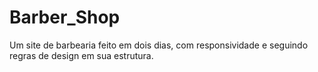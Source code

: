 # Barber_Shop
Um site de barbearia feito em dois dias, com responsividade e seguindo regras de design em sua estrutura.
